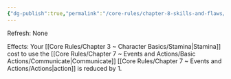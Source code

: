 ```yaml
---
{"dg-publish":true,"permalink":"/core-rules/chapter-8-skills-and-flaws/skill-list/insight/rank-1/fast-talk/"}
---
```


Refresh: None

Effects:
Your [[Core Rules/Chapter 3 ~ Character Basics/Stamina\|Stamina]] cost to use the [[Core Rules/Chapter 7 ~ Events and Actions/Basic Actions/Communicate\|Communicate]] [[Core Rules/Chapter 7 ~ Events and Actions/Actions\|action]] is reduced by 1.
